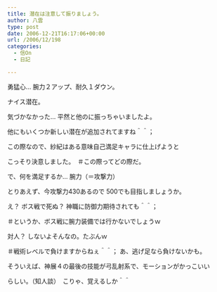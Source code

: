```yaml
---
title: 潜在は注意して振りましょう。
author: 八雲
type: post
date: 2006-12-21T16:17:06+00:00
url: /2006/12/198
categories:
  - 信On
  - 日記

---
```

勇猛心… 腕力２アップ、耐久１ダウン。
  
ナイス潜在。

気づかなかった… 平然と他のに振っちゃいましたよ。
  
他にもいくつか新しい潜在が追加されてますね＾＾；

この際なので、紗紀はある意味自己満足キャラに仕上げようと
  
こっそり決意しました。　＃この際ってどの際だ。
  
で、何を満足するか… 腕力（＝攻撃力）
  
とりあえず、今攻撃力430あるので 500でも目指しましょうか。

え？ ボス戦で死ぬ？ 神職に防御力期待されても＾＾；
  
＃というか、ボス戦に腕力装備では行かないでしょうｗ
  
対人？ しないよそんなの。たぶんｗ
  
＃戦術レベルで負けますからねぇ＾＾； あ、逃げ足なら負けないかも。

そういえば、神展４の最後の技能が弓乱射系で、モーションがかっこいい
  
らしい。（知人談）　こりゃ、覚えるしか＾＾